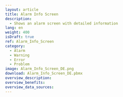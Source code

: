 ```yaml
---
layout: article
title: Alarm Info Screen
description: 
  - Shows an alarm screen with detailed information 
lang: en
weight: 400
isDraft: true
ref: Alarm_Info_Screen
category:
  - Alarm
  - Warning
  - Error
  - Problem
image: Alarm_Info_Screen_DE.png
download: Alarm_Info_Screen_DE.pbmx
overview_description:
overview_benefits:
overview_data_sources:
---
```

